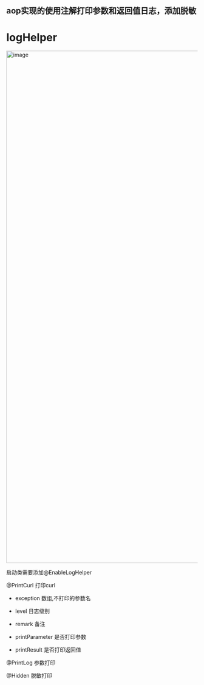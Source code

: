 ## aop实现的使用注解打印参数和返回值日志，添加脱敏




# logHelper

<img width="1351" alt="image" src="https://user-images.githubusercontent.com/54015884/185789440-54b554de-bca0-424e-9c34-ae23115b7073.png">

启动类需要添加@EnableLogHelper

 @PrintCurl   打印curl
 * exception  数组,不打印的参数名

* level      日志级别

* remark     备注

* printParameter 是否打印参数

* printResult    是否打印返回值
 
 @PrintLog    参数打印
 
 @Hidden      脱敏打印
 


